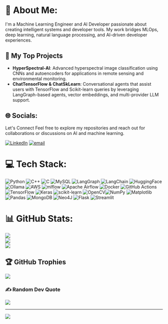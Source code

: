 # 💫 About Me:
I'm a Machine Learning Engineer and AI Developer passionate about creating intelligent systems and developer tools. My work bridges MLOps, deep learning, natural language processing, and AI-driven developer experiences.

## 🧠 My Top Projects
* **HyperSpectral-AI**: Advanced hyperspectral image classification using CNNs and autoencoders for applications in remote sensing and environmental monitoring. 
* **ChatTensorFlow & ChatSkLearn**: Conversational agents that assist users with TensorFlow and Scikit-learn queries by leveraging LangGraph-based agents, vector embeddings, and multi-provider LLM support. 

 
## 🌐 Socials:
Let's Connect
Feel free to explore my repositories and reach out for collaborations or discussions on AI and machine learning.

[![LinkedIn](https://img.shields.io/badge/LinkedIn-%230077B5.svg?logo=linkedin&logoColor=white)](https://linkedin.com/in/lalan-kumar-983267229/) [![email](https://img.shields.io/badge/Email-D14836?logo=gmail&logoColor=white)](mailto:lalan.k8977@gmail.com)


# 💻 Tech Stack:
![Python](https://img.shields.io/badge/python-3670A0?style=for-the-badge&logo=python&logoColor=ffdd54) ![C++](https://img.shields.io/badge/c++-%2300599C.svg?style=for-the-badge&logo=c%2B%2B&logoColor=white) ![C](https://img.shields.io/badge/c-%2300599C.svg?style=for-the-badge&logo=c&logoColor=white) ![MySQL](https://img.shields.io/badge/mysql-4479A1.svg?style=for-the-badge&logo=mysql&logoColor=white) ![LangGraph](https://img.shields.io/badge/langgraph-%231C3C3C.svg?style=for-the-badge&logo=langgraph&logoColor=white) ![LangChain](https://img.shields.io/badge/langchain-%231C3C3C.svg?style=for-the-badge&logo=langchain&logoColor=white) ![HuggingFace](https://img.shields.io/badge/huggingface-%23FFD21E.svg?style=for-the-badge&logo=huggingface&logoColor=white) ![Ollama](https://img.shields.io/badge/ollama-%23000000.svg?style=for-the-badge&logo=ollama&logoColor=white) ![AWS](https://img.shields.io/badge/AWS-%23FF9900.svg?style=for-the-badge&logo=amazon-aws&logoColor=white) ![mlflow](https://img.shields.io/badge/mlflow-%23d9ead3.svg?style=for-the-badge&logo=numpy&logoColor=blue) ![Apache Airflow](https://img.shields.io/badge/Apache%20Airflow-017CEE?style=for-the-badge&logo=Apache%20Airflow&logoColor=white) ![Docker](https://img.shields.io/badge/docker-%230db7ed.svg?style=for-the-badge&logo=docker&logoColor=white) ![GitHub Actions](https://img.shields.io/badge/github%20actions-%232671E5.svg?style=for-the-badge&logo=githubactions&logoColor=white) ![TensorFlow](https://img.shields.io/badge/TensorFlow-%23FF6F00.svg?style=for-the-badge&logo=TensorFlow&logoColor=white) ![Keras](https://img.shields.io/badge/Keras-%23D00000.svg?style=for-the-badge&logo=Keras&logoColor=white) ![scikit-learn](https://img.shields.io/badge/scikit--learn-%23F7931E.svg?style=for-the-badge&logo=scikit-learn&logoColor=white) ![OpenCV](https://img.shields.io/badge/opencv-%23white.svg?style=for-the-badge&logo=opencv&logoColor=white)![NumPy](https://img.shields.io/badge/numpy-%23013243.svg?style=for-the-badge&logo=numpy&logoColor=white) ![Matplotlib](https://img.shields.io/badge/Matplotlib-%23ffffff.svg?style=for-the-badge&logo=Matplotlib&logoColor=black) ![Pandas](https://img.shields.io/badge/pandas-%23150458.svg?style=for-the-badge&logo=pandas&logoColor=white) ![MongoDB](https://img.shields.io/badge/MongoDB-%234ea94b.svg?style=for-the-badge&logo=mongodb&logoColor=white) ![Neo4J](https://img.shields.io/badge/Neo4j-008CC1?style=for-the-badge&logo=neo4j&logoColor=white) ![Flask](https://img.shields.io/badge/flask-%23000.svg?style=for-the-badge&logo=flask&logoColor=white)  ![Streamlit](https://img.shields.io/badge/Streamlit-%23FE4B4B.svg?style=for-the-badge&logo=streamlit&logoColor=white)  
# 📊 GitHub Stats:
![](https://github-readme-stats.vercel.app/api?username=kumar8074&theme=dark&hide_border=false&include_all_commits=false&count_private=false)<br/>
![](https://nirzak-streak-stats.vercel.app/?user=kumar8074&theme=dark&hide_border=false)<br/>
![](https://github-readme-stats.vercel.app/api/top-langs/?username=kumar8074&theme=dark&hide_border=false&include_all_commits=false&count_private=false&layout=compact)

## 🏆 GitHub Trophies
![](https://github-profile-trophy.vercel.app/?username=kumar8074&theme=radical&no-frame=false&no-bg=true&margin-w=4)

### ✍️ Random Dev Quote
![](https://quotes-github-readme.vercel.app/api?type=horizontal&theme=radical)

---
[![](https://visitcount.itsvg.in/api?id=kumar8074&icon=0&color=0)](https://visitcount.itsvg.in)

<!-- Proudly created with GPRM ( https://gprm.itsvg.in ) -->
